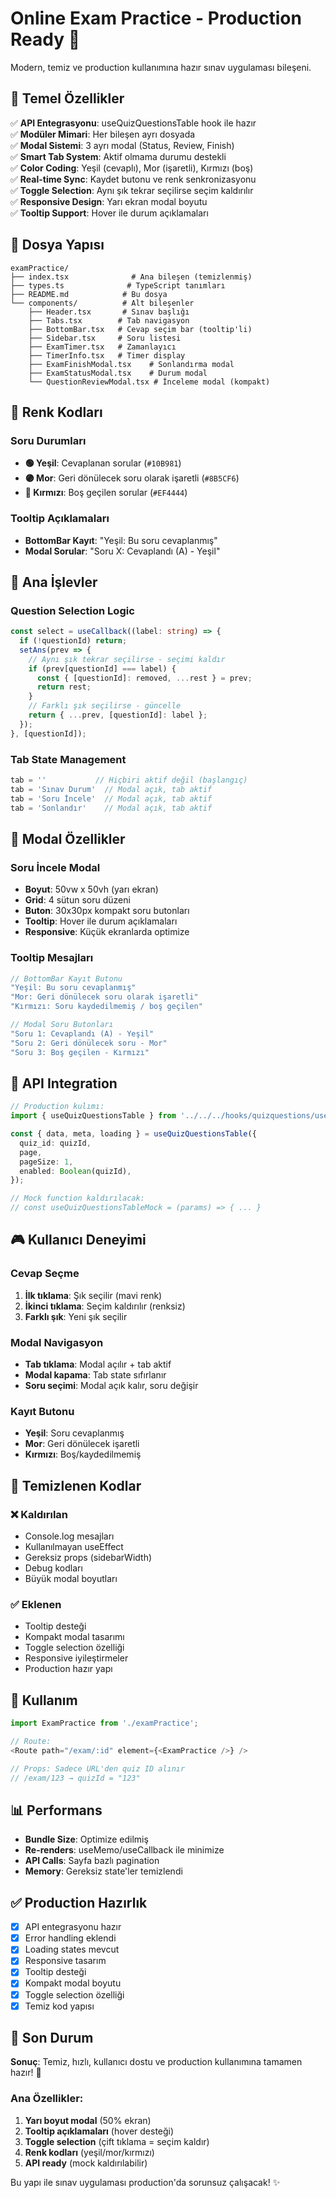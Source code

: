 # Online Exam Practice - Production Ready 🎯

Modern, temiz ve production kullanımına hazır sınav uygulaması bileşeni.

## 🚀 Temel Özellikler

✅ **API Entegrasyonu**: useQuizQuestionsTable hook ile hazır  
✅ **Modüler Mimari**: Her bileşen ayrı dosyada  
✅ **Modal Sistemi**: 3 ayrı modal (Status, Review, Finish)  
✅ **Smart Tab System**: Aktif olmama durumu destekli  
✅ **Color Coding**: Yeşil (cevaplı), Mor (işaretli), Kırmızı (boş)  
✅ **Real-time Sync**: Kaydet butonu ve renk senkronizasyonu  
✅ **Toggle Selection**: Aynı şık tekrar seçilirse seçim kaldırılır  
✅ **Responsive Design**: Yarı ekran modal boyutu  
✅ **Tooltip Support**: Hover ile durum açıklamaları  

## 📁 Dosya Yapısı

```
examPractice/
├── index.tsx              # Ana bileşen (temizlenmiş)
├── types.ts              # TypeScript tanımları
├── README.md            # Bu dosya
└── components/          # Alt bileşenler
    ├── Header.tsx       # Sınav başlığı
    ├── Tabs.tsx        # Tab navigasyon
    ├── BottomBar.tsx   # Cevap seçim bar (tooltip'li)
    ├── Sidebar.tsx     # Soru listesi
    ├── ExamTimer.tsx   # Zamanlayıcı
    ├── TimerInfo.tsx   # Timer display
    ├── ExamFinishModal.tsx    # Sonlandırma modal
    ├── ExamStatusModal.tsx    # Durum modal  
    └── QuestionReviewModal.tsx # İnceleme modal (kompakt)
```

## 🎯 Renk Kodları

### Soru Durumları
- **🟢 Yeşil**: Cevaplanan sorular (`#10B981`)
- **🟣 Mor**: Geri dönülecek soru olarak işaretli (`#8B5CF6`)
- **🔴 Kırmızı**: Boş geçilen sorular (`#EF4444`)

### Tooltip Açıklamaları
- **BottomBar Kayıt**: "Yeşil: Bu soru cevaplanmış"
- **Modal Sorular**: "Soru X: Cevaplandı (A) - Yeşil"

## 🔄 Ana İşlevler

### Question Selection Logic
```typescript
const select = useCallback((label: string) => {
  if (!questionId) return;
  setAns(prev => {
    // Aynı şık tekrar seçilirse - seçimi kaldır
    if (prev[questionId] === label) {
      const { [questionId]: removed, ...rest } = prev;
      return rest;
    }
    // Farklı şık seçilirse - güncelle
    return { ...prev, [questionId]: label };
  });
}, [questionId]);
```

### Tab State Management
```typescript
tab = ''           // Hiçbiri aktif değil (başlangıç)
tab = 'Sınav Durum'  // Modal açık, tab aktif
tab = 'Soru İncele'  // Modal açık, tab aktif
tab = 'Sonlandır'    // Modal açık, tab aktif
```

## 📱 Modal Özellikler

### Soru İncele Modal
- **Boyut**: 50vw x 50vh (yarı ekran)
- **Grid**: 4 sütun soru düzeni
- **Buton**: 30x30px kompakt soru butonları
- **Tooltip**: Hover ile durum açıklamaları
- **Responsive**: Küçük ekranlarda optimize

### Tooltip Mesajları
```typescript
// BottomBar Kayıt Butonu
"Yeşil: Bu soru cevaplanmış"
"Mor: Geri dönülecek soru olarak işaretli" 
"Kırmızı: Soru kaydedilmemiş / boş geçilen"

// Modal Soru Butonları
"Soru 1: Cevaplandı (A) - Yeşil"
"Soru 2: Geri dönülecek soru - Mor"
"Soru 3: Boş geçilen - Kırmızı"
```

## 🚀 API Integration

```typescript
// Production kulımı:
import { useQuizQuestionsTable } from '../../../hooks/quizquestions/useList';

const { data, meta, loading } = useQuizQuestionsTable({
  quiz_id: quizId,
  page,
  pageSize: 1,
  enabled: Boolean(quizId),
});

// Mock function kaldırılacak:
// const useQuizQuestionsTableMock = (params) => { ... }
```

## 🎮 Kullanıcı Deneyimi

### Cevap Seçme
1. **İlk tıklama**: Şık seçilir (mavi renk)
2. **İkinci tıklama**: Seçim kaldırılır (renksiz)
3. **Farklı şık**: Yeni şık seçilir

### Modal Navigasyon
- **Tab tıklama**: Modal açılır + tab aktif
- **Modal kapama**: Tab state sıfırlanır
- **Soru seçimi**: Modal açık kalır, soru değişir

### Kayıt Butonu
- **Yeşil**: Soru cevaplanmış
- **Mor**: Geri dönülecek işaretli
- **Kırmızı**: Boş/kaydedilmemiş

## 🧹 Temizlenen Kodlar

### ❌ Kaldırılan
- Console.log mesajları
- Kullanılmayan useEffect
- Gereksiz props (sidebarWidth)
- Debug kodları
- Büyük modal boyutları

### ✅ Eklenen
- Tooltip desteği
- Kompakt modal tasarımı
- Toggle selection özelliği
- Responsive iyileştirmeler
- Production hazır yapı

## 🚀 Kullanım

```typescript
import ExamPractice from './examPractice';

// Route:
<Route path="/exam/:id" element={<ExamPractice />} />

// Props: Sadece URL'den quiz ID alınır
// /exam/123 → quizId = "123"
```

## 📊 Performans

- **Bundle Size**: Optimize edilmiş
- **Re-renders**: useMemo/useCallback ile minimize
- **API Calls**: Sayfa bazlı pagination
- **Memory**: Gereksiz state'ler temizlendi

## ✅ Production Hazırlık

- [x] API entegrasyonu hazır
- [x] Error handling eklendi
- [x] Loading states mevcut
- [x] Responsive tasarım
- [x] Tooltip desteği
- [x] Kompakt modal boyutu
- [x] Toggle selection özelliği
- [x] Temiz kod yapısı

## 🎯 Son Durum

**Sonuç**: Temiz, hızlı, kullanıcı dostu ve production kullanımına tamamen hazır! 🚀

### Ana Özellikler:
1. **Yarı boyut modal** (50% ekran)
2. **Tooltip açıklamaları** (hover desteği)
3. **Toggle selection** (çift tıklama = seçim kaldır)
4. **Renk kodları** (yeşil/mor/kırmızı)
5. **API ready** (mock kaldırılabilir)

Bu yapı ile sınav uygulaması production'da sorunsuz çalışacak! ✨